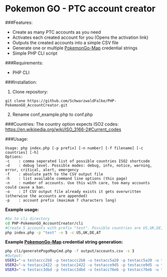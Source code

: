 # Pokemon GO - PTC account creator

###Features:
 * Create as many PTC accounts as you need
 * Activates each created account for you (Opens the activation link)
 * Outputs the created accounts into a simple CSV file  
 * Generate one or multiple [PokemonGo-Map](https://github.com/AHAAAAAAA/PokemonGo-Map) credential strings
 * Simple PHP CLI script

###Requirements:
* PHP CLI

###Installation:
 1. Clone repository:
   ```
   git clone https://github.com/SchwarzwaldFalke/PHP-PokemonGO_AccountCreator.git
   ```
 2. Rename conf_example.php to conf.php
 
###Countries:
The country option expects ISO2 codes: https://en.wikipedia.org/wiki/ISO_3166-2#Current_codes

###Usage:
```
Usage: php index.php [-p prefix] [-n number] [-f filename] [-c countries] [-h]
Options:
-c    : comma seperated list of possible countries ISO2 shortcode
-d    : debug level. Possible modes: debug, info, notice, warning, error, critical, alert, emergency
-f    : absolute path to the CSV output file
-h    : list available command line options (this page)
-n    : number of accounts. Use this with care, too many accounts could cause a ban.
-o    : If CSV output file already exists it gets overwritten (otherwise the accounts are appended)
-p    : account prefix (maximum 7 characters long)
```

**Example usage:**
```bash
#Go to cli directory
cd PHP-PokemonGO_AccountCreator/cli
#Create 5 accounts with prefix "test". Possible countries are US,UK,DE,AT.
php index.php -p "test" -n 5 -c US,UK,DE,AT
```

**Example [PokemonGo-Map](https://github.com/AHAAAAAAA/PokemonGo-Map) credential string generation:**
```bash
php cli/generatePogoMapCmd.php -f output/accounts.csv -s 3
#Output:
USER1="-u testaccc2b8 -p testaccc2b8 -u testacc5a20 -p testacc5a20 -u testacc93b4 -p testacc93b4"
USER2="-u testacc2422 -p testacc2422 -u testacce9d5 -p testacce9d5 -u testaccd860 -p testaccd860"
USER3="-u testacc3dbd -p testacc3dbd -u testacc76eb -p testacc76eb -u testacc9637 -p testacc9637"
```
 